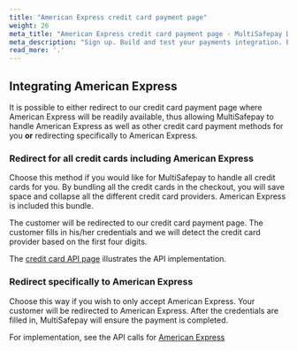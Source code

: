 ```yaml
---
title: "American Express credit card payment page"
weight: 26
meta_title: "American Express credit card payment page - MultiSafepay Docs"
meta_description: "Sign up. Build and test your payments integration. Explore our products and services. Use our API Reference, SDKs, and wrappers. Get support."
read_more: '.'
--- 
```

## Integrating American Express

It is possible to either redirect to our credit card payment page where American Express will be readily available, thus allowing MultiSafepay to handle American Express as well as other credit card payment methods for you __or__ redirecting specifically to American Express.

### Redirect for all credit cards including American Express
Choose this method if you would like for MultiSafepay to handle all credit cards for you. By bundling all the credit cards in the checkout, you will save space and collapse all the different credit card providers. American Express is included this bundle.

The customer will be redirected to our credit card payment page. The customer fills in his/her credentials and we will detect the credit card provider based on the first four digits.

The [credit card API page](/api/#credit-cards) illustrates the API implementation.

### Redirect specifically to American Express
Choose this way if you wish to only accept American Express. Your customer will be redirected to American Express. After the credentials are filled in, MultiSafepay will ensure the payment is completed.

For implementation, see the API calls for [American Express](/api/#american-express)